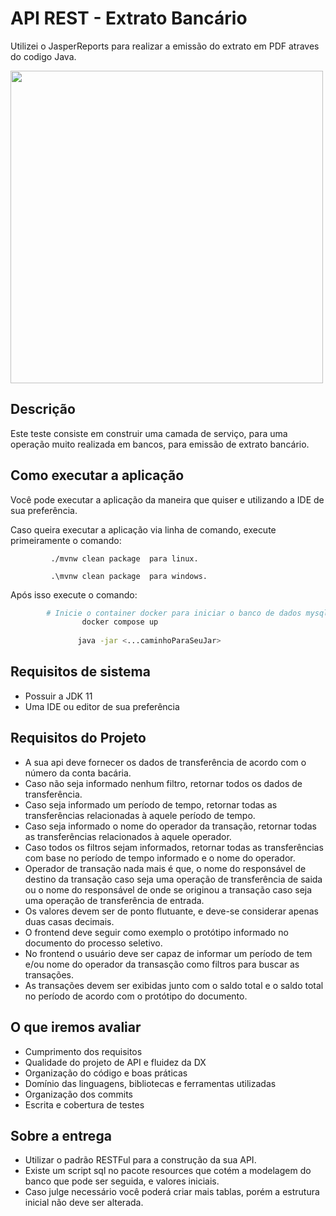 # API REST - Extrato Bancário

Utilizei o JasperReports para realizar a emissão do extrato em PDF atraves do codigo Java.

<img src="https://i.postimg.cc/76RktJRt/extrato-bancario-desafio.png"  width="500">

## Descrição
Este teste consiste em construir uma camada de serviço, para uma operação muito realizada em bancos, para emissão de extrato bancário.

## Como executar a aplicação
Você pode executar a aplicação da maneira que quiser e utilizando a IDE de sua preferência.

Caso queira executar a aplicação via linha de comando, execute primeiramente o comando:

             ./mvnw clean package  para linux.

             .\mvnw clean package  para windows.
Após isso execute o comando:
```bash     
        # Inicie o container docker para iniciar o banco de dados mysql
                docker compose up 
                      
               java -jar <...caminhoParaSeuJar>
```

## Requisitos de sistema
- Possuir a JDK 11
- Uma IDE ou editor de sua preferência

## Requisitos do Projeto
- A sua api deve fornecer os dados de transferência de acordo com o número da conta bacária.
- Caso não seja informado nenhum filtro, retornar todos os dados de transferência.
- Caso seja informado um período de tempo, retornar todas as transferências relacionadas à aquele período de tempo.
- Caso seja informado o nome do operador da transação, retornar todas as transferências relacionados à aquele operador.
- Caso todos os filtros sejam informados, retornar todas as transferências com base no período de tempo informado e o nome do operador.
- Operador de transação nada mais é que, o nome do responsável de destino da transação caso seja uma operação de transferência de saida ou o nome do responsável de onde se originou a transação caso seja uma operação de transferência de entrada.
- Os valores devem ser de ponto flutuante, e deve-se considerar apenas duas casas decimais.
- O frontend deve seguir como exemplo o protótipo informado no documento do processo seletivo.
- No frontend o usuário deve ser capaz de informar um período de tem e/ou nome do operador da transasção como filtros para buscar as transações.
- As transações devem ser exibidas junto com o saldo total e o saldo total no período de acordo com o protótipo do documento.

## O que iremos avaliar
- Cumprimento dos requisitos
- Qualidade do projeto de API e fluidez da DX
- Organização do código e boas práticas
- Domínio das linguagens, bibliotecas e ferramentas utilizadas
- Organização dos commits
- Escrita e cobertura de testes
  
## Sobre a entrega
- Utilizar o padrão RESTFul para a construção da sua API.
- Existe um script sql no pacote resources que cotém a modelagem do banco que pode ser seguida, e valores iniciais.
- Caso julge necessário você poderá criar mais tablas, porém a estrutura inicial não deve ser alterada.
